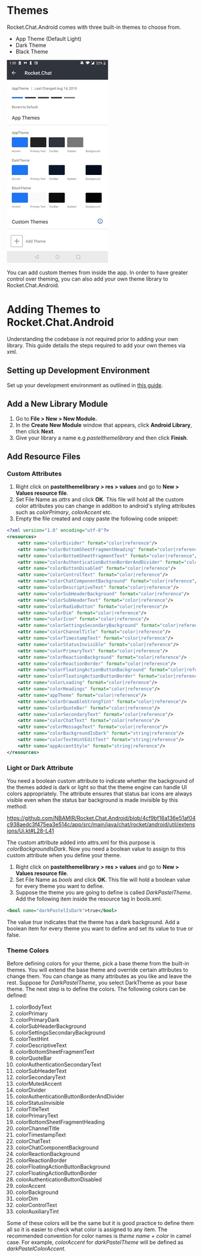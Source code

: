 # Themes

Rocket.Chat.Android comes with three built-in themes to choose from.
* App Theme (Default Light)
* Dark Theme
* Black Theme

![Built-in Themes](images/AppThemes.jpg?raw=true "Built-in Theme")

You can add custom themes from inside the app. In order to have greater control over theming, you can also add your own theme library to Rocket.Chat.Android.

# Adding Themes to Rocket.Chat.Android

Understanding the codebase is not required prior to adding your own library. This guide details the steps required to add your own themes via xml.

## Setting up Development Environment

Set up your development environment as outlined in [this guide](https://github.com/RocketChat/Rocket.Chat.Android/blob/develop/README.md).

## Add a New Library Module

1. Go to **File > New > New Module.** 
2. In the **Create New Module** window that appears, click **Android Library**, then click **Next**.
3. Give your library a name e.g *pastelthemelibrary* and then click **Finish**.

## Add Resource Files

### Custom Attributes
1. Right click on **pastelthemelibrary > res > values** and go to **New > Values resource file**.
2. Set File Name as *attrs* and click **OK**. This file will hold all the custom color attributes you can change in addition to android's styling attributes such as *colorPrimary*, *colorAccent* etc.
3. Empty the file created and copy paste the following code snippet:

```xml
<?xml version="1.0" encoding="utf-8"?>
<resources>
    <attr name="colorDivider" format="color|reference"/>
    <attr name="colorBottomSheetFragmentHeading" format="color|reference"/>
    <attr name="colorBottomSheetFragmentText" format="color|reference"/>
    <attr name="colorAuthenticationButtonBorderAndDivider" format="color|reference"/>
    <attr name="colorButtonDisabled" format="color|reference"/>
    <attr name="colorControlText" format="color|reference"/>
    <attr name="colorChatComponentBackground" format="color|reference"/>
    <attr name="colorDescriptiveText" format="color|reference"/>
    <attr name="colorSubHeaderBackground" format="color|reference"/>
    <attr name="colorSubHeaderText" format="color|reference"/>
    <attr name="colorRadioButton" format="color|reference"/>
    <attr name="colorDim" format="color|reference"/>
    <attr name="colorIcon" format="color|reference"/>
    <attr name="colorSettingsSecondaryBackground" format="color|reference"/>
    <attr name="colorChannelTitle" format="color|reference"/>
    <attr name="colorTimestampText" format="color|reference"/>
    <attr name="colorStatusInvisible" format="color|reference"/>
    <attr name="colorPrimaryText" format="color|reference"/>
    <attr name="colorReactionBackground" format="color|reference"/>
    <attr name="colorReactionBorder" format="color|reference"/>
    <attr name="colorFloatingActionButtonBackground" format="color|reference"/>
    <attr name="colorFloatingActionButtonBorder" format="color|reference"/>
    <attr name="colorLoading" format="color|reference"/>
    <attr name="colorHeadings" format="color|reference"/>
    <attr name="appTheme" format="color|reference"/>
    <attr name="colorDrawableStrongTint" format="color|reference"/>
    <attr name="colorQuoteBar" format="color|reference"/>
    <attr name="colorSecondaryText" format="color|reference"/>
    <attr name="colorChatText" format="color|reference"/>
    <attr name="colorMessageText" format="color|reference"/>
    <attr name="colorBackgroundIsDark" format="string|reference"/>
    <attr name="colorTextHintEditText" format="string|reference"/>
    <attr name="appAccentStyle" format="string|reference"/>
</resources>
```
### Light or Dark Attribute

You need a boolean custom attribute to indicate whether the background of the themes added is dark or light so that the theme engine can handle UI colors appropriately. The attribute ensures that status bar icons are always visible even when the status bar background is made invisible by this method:

https://github.com/NBAMIR/Rocket.Chat.Android/blob/4cf9bf16a136e51af04c938aedc3f475ea3e514c/app/src/main/java/chat/rocket/android/util/extensions/Ui.kt#L28-L41

The custom attribute added into attrs.xml for this purpose is *colorBackgroundIsDark*. Now you need a boolean value to assign to this custom attribute when you define your theme.

1. Right click on **pastelthemelibrary > res > values** and go to **New > Values resource file**.
2. Set File Name as *bools* and click **OK**. This file will hold a boolean value for every theme you want to define.
3. Suppose the theme you are going to define is called *DarkPastelTheme*. Add the following item inside the resource tag in bools.xml.

```xml
<bool name="darkPastelIsDark">true</bool>
```
The value *true* indicates that the theme has a dark background. Add a boolean item for every theme you want to define and set its value to true or false.

### Theme Colors

Before defining colors for your theme, pick a base theme from the built-in themes. You will extend the base theme and override certain attributes to change them. You can change as many attributes as you like and leave the rest. Suppose for *DarkPastelTheme*, you select DarkTheme as your base theme. The next step is to define the colors. The following colors can be defined:

1. colorBodyText
2. colorPrimary
3. colorPrimaryDark
4. colorSubHeaderBackground
5. colorSettingsSecondaryBackground
6. colorTextHint
7. colorDescriptiveText
8. colorBottomSheetFragmentText
9. colorQuoteBar
10. colorAuthenticationSecondaryText
11. colorSubHeaderText
12. colorSecondaryText
13. colorMutedAccent
14. colorDivider
15. colorAuthenticationButtonBorderAndDivider
16. colorStatusInvisible
17. colorTitleText
18. colorPrimaryText
19. colorBottomSheetFragmentHeading
20. colorChannelTitle
21. colorTimestampText
22. colorChatText
23. colorChatComponentBackground
24. colorReactionBackground
25. colorReactionBorder
26. colorFloatingActionButtonBackground
27. colorFloatingActionButtonBorder
28. colorAuthenticationButtonDisabled
29. colorAccent
30. colorBackground
31. colorDim
32. colorControlText
33. colorAuxiliaryTint

Some of these colors will be the same but it is good practice to define them all so it is easier to check what color is assigned to any item. The recommended convention for color names is *theme name + color* in camel case. For example, *colorAccent* for *darkPastelTheme* will be defined as *darkPastelColorAccent*.
